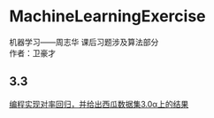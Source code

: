 # MachineLearningExercise
  机器学习——周志华 课后习题涉及算法部分  
  作者：卫豪才  
## 3.3  
   [编程实现对率回归，并给出西瓜数据集3.0α上的结果](https://github.com/albert51966/MachineLearningExercise/tree/main/3.3) 
